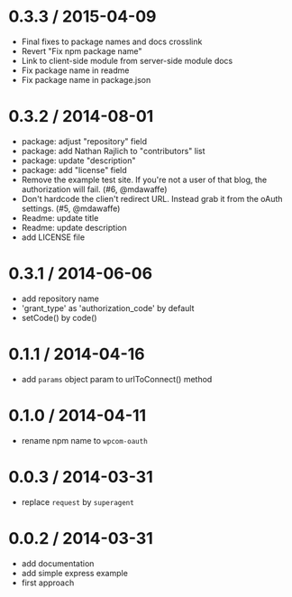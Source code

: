 
0.3.3 / 2015-04-09
==================

  * Final fixes to package names and docs crosslink
  * Revert "Fix npm package name"
  * Link to client-side module from server-side module docs
  * Fix package name in readme
  * Fix package name in package.json

0.3.2 / 2014-08-01
==================

  * package: adjust "repository" field
  * package: add Nathan Rajlich to "contributors" list
  * package: update "description"
  * package: add "license" field
  * Remove the example test site.  If you're not a user of that blog, the authorization will fail. (#6, @mdawaffe)
  * Don't hardcode the clien't redirect URL. Instead grab it from the oAuth settings. (#5, @mdawaffe)
  * Readme: update title
  * Readme: update description
  * add LICENSE file

0.3.1 / 2014-06-06
==================

  * add repository name
  * 'grant_type' as 'authorization_code' by default
  * setCode() by code()

0.1.1 / 2014-04-16
==================

  * add `params` object param to urlToConnect() method

0.1.0 / 2014-04-11
==================

  * rename npm name to `wpcom-oauth`

0.0.3 / 2014-03-31
==================

  * replace `request` by `superagent`

0.0.2 / 2014-03-31
==================

  * add documentation
  * add simple express example
  * first approach
